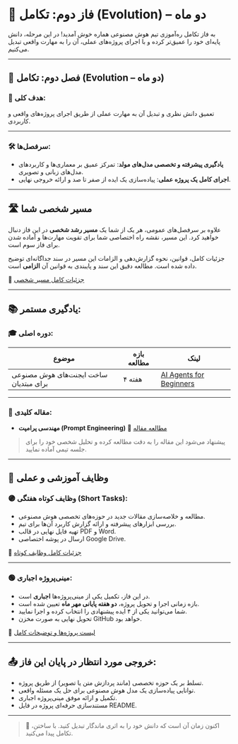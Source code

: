 # 🧬 فاز دوم: تکامل (Evolution) – دو ماه

به فاز تکامل ره‌آموزی تیم هوش مصنوعی هماره خوش آمدید!
در این مرحله، دانش پایه‌ای خود را عمیق‌تر کرده و با اجرای پروژه‌های عملی، آن را به مهارت واقعی تبدیل می‌کنیم.

---

## 🧭 فصل دوم: تکامل (Evolution – دو ماه)

### 🎯 هدف کلی:
تعمیق دانش نظری و تبدیل آن به مهارت عملی از طریق اجرای پروژه‌های واقعی و کاربردی.

---

### 🛠 سرفصل‌ها:

- **یادگیری پیشرفته و تخصصی مدل‌های مولد**: تمرکز عمیق بر معماری‌ها و کاربردهای مدل‌های زبانی و تصویری.
- **اجرای کامل یک پروژه عملی**: پیاده‌سازی یک ایده از صفر تا صد و ارائه خروجی نهایی.

---

## 🛣️ مسیر شخصی شما

علاوه بر سرفصل‌های عمومی، هر یک از شما یک **مسیر رشد شخصی** در این فاز دنبال خواهید کرد. این مسیر، نقشه راه اختصاصی شما برای تقویت مهارت‌ها و آماده شدن برای فاز سوم است.

جزئیات کامل، قوانین، نحوه گزارش‌دهی و الزامات این مسیر در سند جداگانه‌ای توضیح داده شده است. مطالعه دقیق این سند و پایبندی به قوانین آن **الزامی** است.

🔗 [جزئیات کامل مسیر شخصی](Phase-2_Evolution/Your_path)

---

## 📚 یادگیری مستمر:

### 🎓 دوره اصلی:

| موضوع | بازه مطالعه | لینک |
|-------|--------------|------|
| ساخت ایجنت‌های هوش مصنوعی برای مبتدیان | ۴ هفته | [AI Agents for Beginners](https://github.com/microsoft/ai-agents-for-beginners) |

---

### 📝 مقاله کلیدی:

- **مهندسی پرامپت (Prompt Engineering)**
🔗 [مطالعه مقاله](https://archive.org/details/promptengineering_202401)

> پیشنهاد می‌شود این مقاله را به دقت مطالعه کرده و تحلیل شخصی خود را برای جلسه تیمی آماده نمایید.

---

## 📌 وظایف آموزشی و عملی

### 🟣 وظایف کوتاه هفتگی (Short Tasks):

- مطالعه و خلاصه‌سازی مقالات جدید در حوزه‌های تخصصی هوش مصنوعی.
- بررسی ابزارهای پیشرفته و ارائه گزارش کاربرد آن‌ها برای تیم.
- تهیه فایل نهایی در قالب PDF و Word.
- ارسال در پوشه اختصاصی Google Drive.

🔗 [جزئیات کامل وظایف کوتاه](./Short-Tasks.md)

---

### 🟢 مینی‌پروژه اجباری:

- در این فاز، تکمیل یکی از مینی‌پروژه‌ها **اجباری** است.
- بازه زمانی اجرا و تحویل پروژه، **دو هفته پایانی مهر ماه** تعیین شده است.
- شما می‌توانید یکی از ۴ ایده پیشنهادی را انتخاب کرده و اجرا نمایید.
- تحویل نهایی به صورت مخزن GitHub خواهد بود.

🔗 [لیست پروژه‌ها و توضیحات کامل](./Mini-Projects.md)

---

## 📤 خروجی مورد انتظار در پایان این فاز:

- تسلط بر یک حوزه تخصصی (مانند پردازش متن یا تصویر) از طریق پروژه.
- توانایی پیاده‌سازی یک مدل هوش مصنوعی برای حل یک مسئله واقعی.
- تکمیل و ارائه موفق مینی‌پروژه اجباری.
- مستندسازی حرفه‌ای پروژه در فایل README.

---

> 🌟 اکنون زمان آن است که دانش خود را به اثری ماندگار تبدیل کنید. با ساختن، تکامل پیدا می‌کنید.


